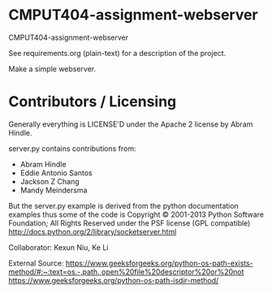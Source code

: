 # CMPUT404-assignment-webserver

CMPUT404-assignment-webserver

See requirements.org (plain-text) for a description of the project.

Make a simple webserver.

# Contributors / Licensing

Generally everything is LICENSE'D under the Apache 2 license by Abram Hindle.

server.py contains contributions from:

- Abram Hindle
- Eddie Antonio Santos
- Jackson Z Chang
- Mandy Meindersma

But the server.py example is derived from the python documentation
examples thus some of the code is Copyright © 2001-2013 Python
Software Foundation; All Rights Reserved under the PSF license (GPL
compatible) http://docs.python.org/2/library/socketserver.html

Collaborator:
Kexun Niu, Ke Li

External Source:
https://www.geeksforgeeks.org/python-os-path-exists-method/#:~:text=os.-,path.,open%20file%20descriptor%20or%20not
https://www.geeksforgeeks.org/python-os-path-isdir-method/
